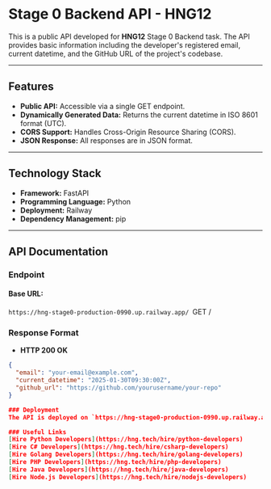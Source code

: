 # Stage 0 Backend API - HNG12

This is a public API developed for **HNG12** Stage 0 Backend task. The API provides basic information including the developer's registered email, current datetime, and the GitHub URL of the project's codebase.

---

## Features

- **Public API:** Accessible via a single GET endpoint.
- **Dynamically Generated Data:** Returns the current datetime in ISO 8601 format (UTC).
- **CORS Support:** Handles Cross-Origin Resource Sharing (CORS).
- **JSON Response:** All responses are in JSON format.

---

## Technology Stack

- **Framework:** FastAPI
- **Programming Language:** Python
- **Deployment:** Railway
- **Dependency Management:** pip

---

## API Documentation

### **Endpoint**
#### Base URL:
`https://hng-stage0-production-0990.up.railway.app/
`GET /

### **Response Format**
- **HTTP 200 OK**

```json
{
  "email": "your-email@example.com",
  "current_datetime": "2025-01-30T09:30:00Z",
  "github_url": "https://github.com/yourusername/your-repo"
}

### Deployment
The API is deployed on `https://hng-stage0-production-0990.up.railway.app/

### Useful Links
[Hire Python Developers](https://hng.tech/hire/python-developers)
[Hire C# Developers](https://hng.tech/hire/csharp-developers)
[Hire Golang Developers](https://hng.tech/hire/golang-developers)
[Hire PHP Developers](https://hng.tech/hire/php-developers)
[Hire Java Developers](https://hng.tech/hire/java-developers)
[Hire Node.js Developers](https://hng.tech/hire/nodejs-developers)






